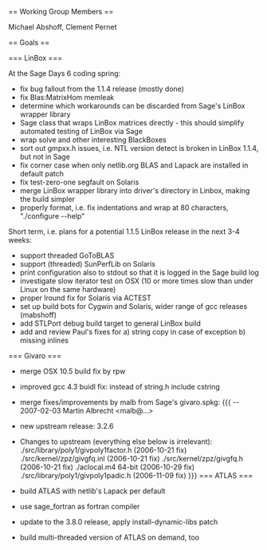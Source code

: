 == Working Group Members ==

Michael Abshoff, Clement Pernet

== Goals ==


=== LinBox ===

At the Sage Days 6 coding spring:

 * fix bug fallout from the 1.1.4 release (mostly done)
 * fix Blas:MatrixHom memleak
 * determine which workarounds can be discarded from Sage's LinBox wrapper library
 * Sage class that wraps LinBox matrices directly - this should simplify automated testing of LinBox via Sage
 * wrap solve and other interesting BlackBoxes
 * sort out gmpxx.h issues, i.e. NTL version detect is broken in LinBox 1.1.4, but not in Sage
 * fix corner case when only netlib.org BLAS and Lapack are installed in default patch
 * fix test-zero-one segfault on Solaris 
 * merge LinBox wrapper library into driver's directory in Linbox, making the build simpler 
 * properly format, i.e. fix indentations and wrap at 80 characters, "./configure --help" 

Short term, i.e. plans for a potential 1.1.5 LinBox release in the next 3-4 weeks:

 * support threaded GoToBLAS
 * support (threaded) SunPerfLib on Solaris
 * print configuration also to stdout so that it is logged in the Sage build log
 * investigate slow iterator test on OSX (10 or more times slow than under Linux on the same hardware)
 * proper lround fix for Solaris via ACTEST
 * set up build bots for Cygwin and Solaris, wider range of gcc releases (mabshoff) 
 * add STLPort debug build target to general LinBox build
 * add and review Paul's fixes for a) string copy in case of exception b) missing inlines 

=== Givaro ===

 * merge OSX 10.5 build fix by rpw
 * improved gcc 4.3 buidl fix: instead of string.h include cstring
 * merge fixes/improvements by malb from Sage's givaro.spkg:
{{{
-- 2007-02-03 Martin Albrecht <malb@...>
  * new upstream release: 3.2.6
  * Changes to upstream (everything else below is irrelevant): 
   ./src/library/poly1/givpoly1factor.h (2006-10-21 fix)
   ./src/kernel/zpz/givgfq.inl (2006-10-21 fix)
   ./src/kernel/zpz/givgfq.h  (2006-10-21 fix)
   ./aclocal.m4 64-bit (2006-10-29 fix)
   ./src/library/poly1/givpoly1padic.h (2006-11-09 fix)
}}}
=== ATLAS ===

 * build ATLAS with netlib's Lapack per default
 * use sage_fortran as fortran compiler
 * update to the 3.8.0 release, apply install-dynamic-libs patch
 * build multi-threaded version of ATLAS on demand, too
 
